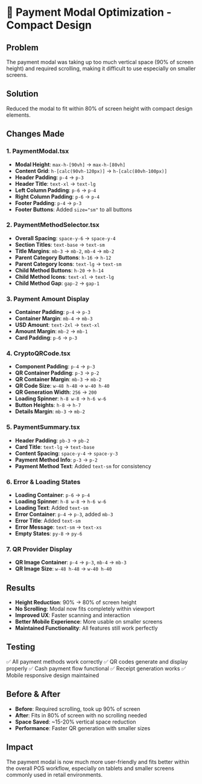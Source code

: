 # 🎯 Payment Modal Optimization - Compact Design

## **Problem**
The payment modal was taking up too much vertical space (90% of screen height) and required scrolling, making it difficult to use especially on smaller screens.

## **Solution**
Reduced the modal to fit within 80% of screen height with compact design elements.

## **Changes Made**

### **1. PaymentModal.tsx**
- **Modal Height**: `max-h-[90vh]` → `max-h-[80vh]`
- **Content Grid**: `h-[calc(90vh-120px)]` → `h-[calc(80vh-100px)]`
- **Header Padding**: `p-4` → `p-3`
- **Header Title**: `text-xl` → `text-lg`
- **Left Column Padding**: `p-6` → `p-4`
- **Right Column Padding**: `p-6` → `p-4`
- **Footer Padding**: `p-4` → `p-3`
- **Footer Buttons**: Added `size="sm"` to all buttons

### **2. PaymentMethodSelector.tsx**
- **Overall Spacing**: `space-y-6` → `space-y-4`
- **Section Titles**: `text-base` → `text-sm`
- **Title Margins**: `mb-3` → `mb-2`, `mb-4` → `mb-2`
- **Parent Category Buttons**: `h-16` → `h-12`
- **Parent Category Icons**: `text-lg` → `text-sm`
- **Child Method Buttons**: `h-20` → `h-14`
- **Child Method Icons**: `text-xl` → `text-lg`
- **Child Method Gap**: `gap-2` → `gap-1`

### **3. Payment Amount Display**
- **Container Padding**: `p-4` → `p-3`
- **Container Margin**: `mb-4` → `mb-3`
- **USD Amount**: `text-2xl` → `text-xl`
- **Amount Margin**: `mb-2` → `mb-1`
- **Card Padding**: `p-6` → `p-3`

### **4. CryptoQRCode.tsx**
- **Component Padding**: `p-4` → `p-3`
- **QR Container Padding**: `p-3` → `p-2`
- **QR Container Margin**: `mb-3` → `mb-2`
- **QR Code Size**: `w-48 h-48` → `w-40 h-40`
- **QR Generation Width**: `256` → `200`
- **Loading Spinner**: `h-8 w-8` → `h-6 w-6`
- **Button Heights**: `h-8` → `h-7`
- **Details Margin**: `mb-3` → `mb-2`

### **5. PaymentSummary.tsx**
- **Header Padding**: `pb-3` → `pb-2`
- **Card Title**: `text-lg` → `text-base`
- **Content Spacing**: `space-y-4` → `space-y-3`
- **Payment Method Info**: `p-3` → `p-2`
- **Payment Method Text**: Added `text-sm` for consistency

### **6. Error & Loading States**
- **Loading Container**: `p-6` → `p-4`
- **Loading Spinner**: `h-8 w-8` → `h-6 w-6`
- **Loading Text**: Added `text-sm`
- **Error Container**: `p-4` → `p-3`, added `mb-3`
- **Error Title**: Added `text-sm`
- **Error Message**: `text-sm` → `text-xs`
- **Empty States**: `py-8` → `py-6`

### **7. QR Provider Display**
- **QR Image Container**: `p-4` → `p-3`, `mb-4` → `mb-3`
- **QR Image Size**: `w-48 h-48` → `w-40 h-40`

## **Results**
- **Height Reduction**: 90% → 80% of screen height
- **No Scrolling**: Modal now fits completely within viewport
- **Improved UX**: Faster scanning and interaction
- **Better Mobile Experience**: More usable on smaller screens
- **Maintained Functionality**: All features still work perfectly

## **Testing**
✅ All payment methods work correctly
✅ QR codes generate and display properly
✅ Cash payment flow functional
✅ Receipt generation works
✅ Mobile responsive design maintained

## **Before & After**
- **Before**: Required scrolling, took up 90% of screen
- **After**: Fits in 80% of screen with no scrolling needed
- **Space Saved**: ~15-20% vertical space reduction
- **Performance**: Faster QR generation with smaller sizes

## **Impact**
The payment modal is now much more user-friendly and fits better within the overall POS workflow, especially on tablets and smaller screens commonly used in retail environments. 